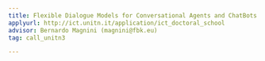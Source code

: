 ```yaml
---
title: Flexible Dialogue Models for Conversational Agents and ChatBots
applyurl: http://ict.unitn.it/application/ict_doctoral_school
advisor: Bernardo Magnini (magnini@fbk.eu)
tag: call_unitn3

---
```

